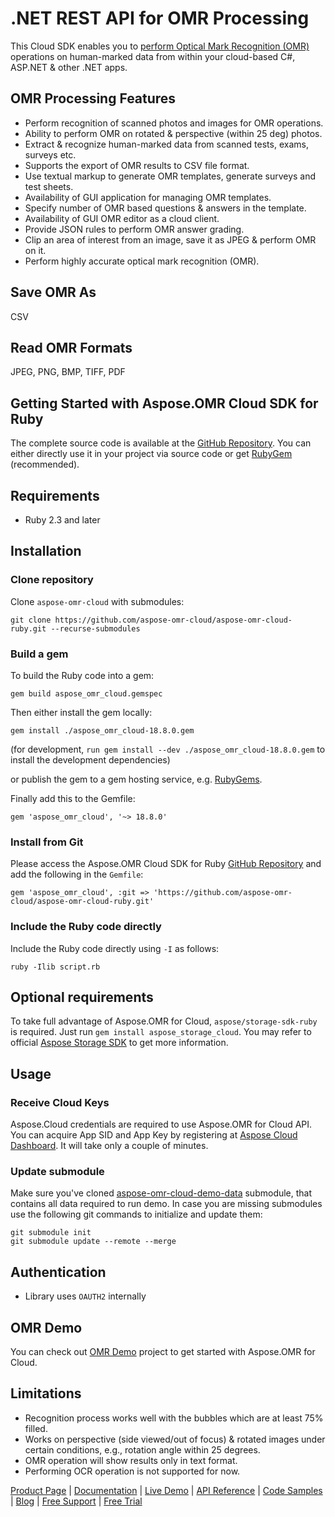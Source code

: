# .NET REST API for OMR Processing

This Cloud SDK enables you to [perform Optical Mark Recognition (OMR)](https://products.aspose.cloud/omr/net) operations on human-marked data from within your cloud-based C#, ASP.NET & other .NET apps.

## OMR Processing Features

- Perform recognition of scanned photos and images for OMR operations.
- Ability to perform OMR on rotated & perspective (within 25 deg) photos.
- Extract & recognize human-marked data from scanned tests, exams, surveys etc.
- Supports the export of OMR results to CSV file format.
- Use textual markup to generate OMR templates, generate surveys and test sheets.
- Availability of GUI application for managing OMR templates.
- Specify number of OMR based questions & answers in the template.
- Availability of GUI OMR editor as a cloud client.
- Provide JSON rules to perform OMR answer grading.
- Clip an area of interest from an image, save it as JPEG & perform OMR on it.
- Perform highly accurate optical mark recognition (OMR).

## Save OMR As

CSV

## Read OMR Formats

JPEG, PNG, BMP, TIFF, PDF

## Getting Started with Aspose.OMR Cloud SDK for Ruby

The complete source code is available at the [GitHub Repository](https://github.com/aspose-omr-cloud/aspose-omr-cloud-ruby). You can either directly use it in your project via source code or get [RubyGem](https://rubygems.org/gems/aspose_omr_cloud) (recommended).

## Requirements

- Ruby 2.3 and later

## Installation

### Clone repository

Clone `aspose-omr-cloud` with submodules:

`git clone https://github.com/aspose-omr-cloud/aspose-omr-cloud-ruby.git --recurse-submodules`

### Build a gem

To build the Ruby code into a gem:

`gem build aspose_omr_cloud.gemspec`

Then either install the gem locally:

`gem install ./aspose_omr_cloud-18.8.0.gem`

(for development, `run gem install --dev ./aspose_omr_cloud-18.8.0.gem` to install the development dependencies)

or publish the gem to a gem hosting service, e.g. [RubyGems](https://rubygems.org/).

Finally add this to the Gemfile:

`gem 'aspose_omr_cloud', '~> 18.8.0'`

### Install from Git

Please access the Aspose.OMR Cloud SDK for Ruby [GitHub Repository](https://github.com/aspose-omr-cloud/aspose-omr-cloud-ruby) and add the following in the `Gemfile`:

`gem 'aspose_omr_cloud', :git => 'https://github.com/aspose-omr-cloud/aspose-omr-cloud-ruby.git'`

### Include the Ruby code directly

Include the Ruby code directly using `-I` as follows:

`ruby -Ilib script.rb`

## Optional requirements

To take full advantage of Aspose.OMR for Cloud, `aspose/storage-sdk-ruby` is required. Just run `gem install aspose_storage_cloud`. You may refer to official [Aspose Storage SDK](https://github.com/aspose-storage-cloud/aspose-storage-cloud-ruby) to get more information.

## Usage

### Receive Cloud Keys

Aspose.Cloud credentials are required to use Aspose.OMR for Cloud API. You can acquire App SID and App Key by registering at [Aspose Cloud Dashboard](https://dashboard.aspose.cloud/). It will take only a couple of minutes.

### Update submodule

Make sure you've cloned [aspose-omr-cloud-demo-data](https://dashboard.aspose.cloud/) submodule, that contains all data required to run demo. In case you are missing submodules use the following git commands to initialize and update them:

```console
git submodule init
git submodule update --remote --merge
```

## Authentication

- Library uses `OAUTH2` internally

## OMR Demo

You can check out [OMR Demo](https://github.com/aspose-omr-cloud/aspose-omr-cloud-ruby/blob/master/demo) project to get started with Aspose.OMR for Cloud.

## Limitations

- Recognition process works well with the bubbles which are at least 75% filled.
- Works on perspective (side viewed/out of focus) & rotated images under certain conditions, e.g., rotation angle within 25 degrees.
- OMR operation will show results only in text format.
- Performing OCR operation is not supported for now.

[Product Page](https://products.aspose.cloud/omr/ruby) | [Documentation](https://docs.aspose.cloud/display/omrcloud/Home) | [Live Demo](https://products.aspose.app/omr/family) | [API Reference](https://apireference.aspose.cloud/omr/) | [Code Samples](https://github.com/aspose-omr-cloud/aspose-omr-cloud-ruby) | [Blog](https://blog.aspose.cloud/category/omr/) | [Free Support](https://forum.aspose.cloud/c/omr) | [Free Trial](https://dashboard.aspose.cloud/#/apps)
